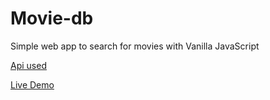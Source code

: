 # Movie-db
Simple web app to search for movies with Vanilla JavaScript

[Api used](https://www.themoviedb.org/documentation/api)

[Live Demo](https://movie-js-db.netlify.app/)
